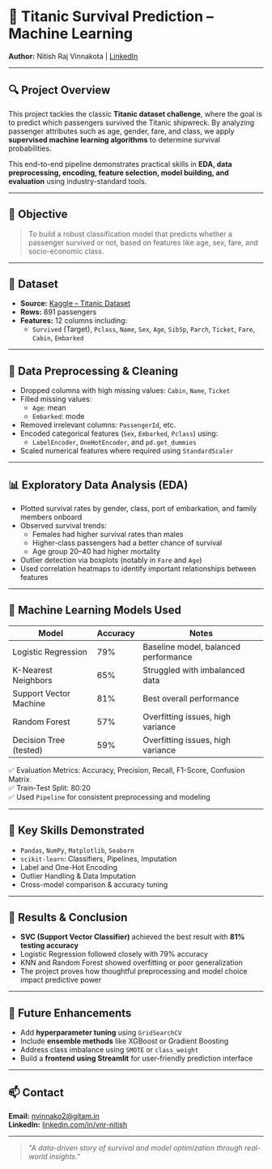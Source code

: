 # 🚢 Titanic Survival Prediction – Machine Learning    
**Author:** Nitish Raj Vinnakota | [LinkedIn](https://linkedin.com/in/vnr-nitish)

---

## 🔍 Project Overview

This project tackles the classic **Titanic dataset challenge**, where the goal is to predict which passengers survived the Titanic shipwreck. By analyzing passenger attributes such as age, gender, fare, and class, we apply **supervised machine learning algorithms** to determine survival probabilities.

This end-to-end pipeline demonstrates practical skills in **EDA, data preprocessing, encoding, feature selection, model building, and evaluation** using industry-standard tools.

---

## 🎯 Objective

> To build a robust classification model that predicts whether a passenger survived or not, based on features like age, sex, fare, and socio-economic class.

---

## 📁 Dataset

- **Source:** [Kaggle – Titanic Dataset](https://www.kaggle.com/datasets/yasserh/titanic-dataset)
- **Rows:** 891 passengers  
- **Features:** 12 columns including:
  - `Survived` (Target), `Pclass`, `Name`, `Sex`, `Age`, `SibSp`, `Parch`, `Ticket`, `Fare`, `Cabin`, `Embarked`

---

## 🧹 Data Preprocessing & Cleaning

- Dropped columns with high missing values: `Cabin`, `Name`, `Ticket`
- Filled missing values:
  - `Age`: mean
  - `Embarked`: mode
- Removed irrelevant columns: `PassengerId`, etc.
- Encoded categorical features (`Sex`, `Embarked`, `Pclass`) using:
  - `LabelEncoder`, `OneHotEncoder`, and `pd.get_dummies`
- Scaled numerical features where required using `StandardScaler`

---

## 📊 Exploratory Data Analysis (EDA)

- Plotted survival rates by gender, class, port of embarkation, and family members onboard
- Observed survival trends:
  - Females had higher survival rates than males
  - Higher-class passengers had a better chance of survival
  - Age group 20–40 had higher mortality
- Outlier detection via boxplots (notably in `Fare` and `Age`)
- Used correlation heatmaps to identify important relationships between features

---

## 🧠 Machine Learning Models Used

| Model                   | Accuracy | Notes                                 |
|------------------------|----------|---------------------------------------|
| Logistic Regression     | 79%      | Baseline model, balanced performance |
| K-Nearest Neighbors     | 65%      | Struggled with imbalanced data       |
| Support Vector Machine  | 81%      | Best overall performance              |
| Random Forest           | 57%      | Overfitting issues, high variance     |
| Decision Tree (tested)  | 59%    | Overfitting issues, high variance       |

✅ Evaluation Metrics: Accuracy, Precision, Recall, F1-Score, Confusion Matrix  
✅ Train-Test Split: 80:20  
✅ Used `Pipeline` for consistent preprocessing and modeling

---

## 📌 Key Skills Demonstrated

- `Pandas`, `NumPy`, `Matplotlib`, `Seaborn`
- `scikit-learn`: Classifiers, Pipelines, Imputation
- Label and One-Hot Encoding
- Outlier Handling & Data Imputation
- Cross-model comparison & accuracy tuning

---

## 🏁 Results & Conclusion

- **SVC (Support Vector Classifier)** achieved the best result with **81% testing accuracy**
- Logistic Regression followed closely with 79% accuracy
- KNN and Random Forest showed overfitting or poor generalization
- The project proves how thoughtful preprocessing and model choice impact predictive power

---

## 🚀 Future Enhancements

- Add **hyperparameter tuning** using `GridSearchCV`
- Include **ensemble methods** like XGBoost or Gradient Boosting
- Address class imbalance using `SMOTE` or `class_weight`
- Build a **frontend using Streamlit** for user-friendly prediction interface

---

## 📫 Contact

**Email:** nvinnako2@gitam.in  
**LinkedIn:** [linkedin.com/in/vnr-nitish](https://linkedin.com/in/vnr-nitish)

---

> *"A data-driven story of survival and model optimization through real-world insights."*
